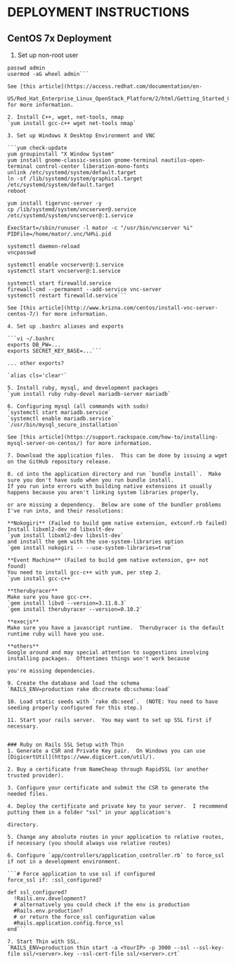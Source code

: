 # DEPLOYMENT INSTRUCTIONS

## CentOS 7x Deployment
1. Set up non-root user

```useradd admin
passwd admin
usermod -aG wheel admin```

See [this article](https://access.redhat.com/documentation/en-

US/Red_Hat_Enterprise_Linux_OpenStack_Platform/2/html/Getting_Started_Guide/ch02s03.html) for more information.

2. Install C++, wget, net-tools, nmap
`yum install gcc-c++ wget net-tools nmap`

3. Set up Windows X Desktop Environment and VNC

```yum check-update
yum groupinstall "X Window System"
yum install gnome-classic-session gnome-terminal nautilus-open-terminal control-center liberation-mono-fonts
unlink /etc/systemd/system/default.target
ln -sf /lib/systemd/system/graphical.target /etc/systemd/system/default.target
reboot

yum install tigervnc-server -y
cp /lib/systemd/system/vncserver@.service /etc/systemd/system/vncserver@:1.service

ExecStart=/sbin/runuser -l mator -c "/usr/bin/vncserver %i"
PIDFile=/home/mator/.vnc/%H%i.pid

systemctl daemon-reload
vncpasswd

systemctl enable vncserver@:1.service
systemctl start vncserver@:1.service

systemctl start firewalld.service
firewall-cmd --permanent --add-service vnc-server
systemctl restart firewalld.service```

See [this article](http://www.krizna.com/centos/install-vnc-server-centos-7/) for more information.

4. Set up .bashrc aliases and exports

```vi ~/.bashrc
exports DB_PW=...
exports SECRET_KEY_BASE=...```

... other exports?

`alias cls='clear'`

5. Install ruby, mysql, and development packages
`yum install ruby ruby-devel mariadb-server mariadb`

6. Configuring mysql (all commands with sudo)
`systemctl start mariadb.service`
`systemctl enable mariadb.service`
`/usr/bin/mysql_secure_installation`

See [this article](https://support.rackspace.com/how-to/installing-mysql-server-on-centos/) for more information.

7. Download the application files.  This can be done by issuing a wget on the GitHub repository release.

8. cd into the application directory and run `bundle install`.  Make sure you don't have sudo when you run bundle install.
If you run into errors with building native extensions it usually happens because you aren't linking system libraries properly, 

or are missing a dependency.  Below are some of the bundler problems I've run into, and their resolutions:

**Nokogiri** (Failed to build gem native extension, extconf.rb failed)
Install libxml2-dev nd libxslt-dev
`yum install libxml2-dev libxslt-dev`
and install the gem with the use-system-libraries option
`gem install nokogiri -- --use-system-libraries=true`

**Event Machine** (Failed to build gem native extension, g++ not found)
You need to install gcc-c++ with yum, per step 2.
`yum install gcc-c++`

**therubyracer**
Make sure you have gcc-c++.  
`gem install libv8 --version=3.11.8.3`
`gem install therubyracer --version=0.10.2`

**execjs**
Make sure you have a javascript runtime.  Therubyracer is the default runtime ruby will have you use.

**others**
Google around and may special attention to suggestions involving installing packages.  Oftentimes things won't work because 

you're missing dependencies.

9. Create the database and load the schema
`RAILS_ENV=production rake db:create db:schema:load`

10. Load static seeds with `rake db:seed`.  (NOTE: You need to have seeding properly configured for this step.)

11. Start your rails server.  You may want to set up SSL first if necessary.


### Ruby on Rails SSL Setup with Thin
1. Generate a CSR and Private Key pair.  On Windows you can use [DigicertUtil](https://www.digicert.com/util/).

2. Buy a certificate from NameCheap through RapidSSL (or another trusted provider).

3. Configure your certificate and submit the CSR to generate the needed files.

4. Deploy the certificate and private key to your server.  I recommend putting them in a folder "ssl" in your application's 

directory.

5. Change any absolute routes in your application to relative routes, if necessary (you should always use relative routes)

6. Configure `app/controllers/application_controller.rb` to force_ssl if not in a development environment.

```# Force application to use ssl if configured
force_ssl if: :ssl_configured?

def ssl_configured?
  !Rails.env.development?
  # alternatively you could check if the env is production
  #Rails.env.production?
  # or return the force_ssl configuration value
  #Rails.application.config.force_ssl
end```

7. Start Thin with SSL.
`RAILS_ENV=production thin start -a <YourIP> -p 3000 --ssl --ssl-key-file ssl/<server>.key --ssl-cert-file ssl/<server>.crt`
